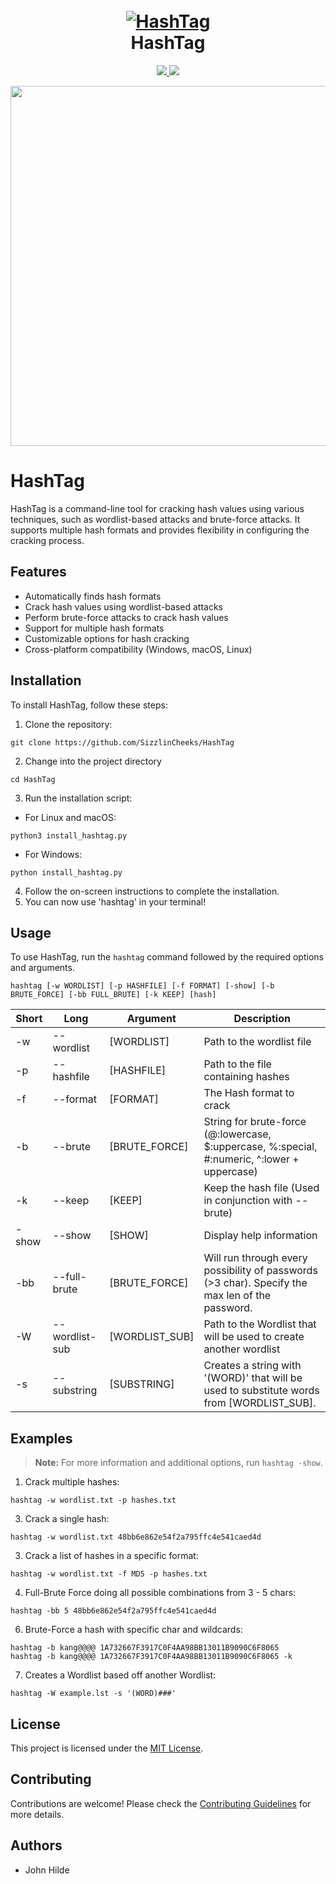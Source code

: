 <h1 align="center">
  <br>
  <a href="https://github.com/SizzlinCheeks/HashTag"><img src="https://github.com/SizzlinCheeks/HashTag/assets/72412221/7ad47d70-69a8-4039-a854-1eaf01e9313b" alt="HashTag"></a>
  <br>
  HashTag
  <br>
</h1>

<p align="center">
  <a href="https://github.com/SizzlinCheeks/HashTag/releases">
    <img src="https://img.shields.io/github/v/release/SizzlinCheeks/HashTag.svg">
  </a>
  <a href="https://github.com/SizzlinCheeks/HashTag/issues?q=is%3Aissue+is%3Aclosed">
      <img src="https://img.shields.io/github/issues-closed-raw/SizzlinCheeks/HashTag.svg">
  </a>
</p>


<img width="576" src="https://github.com/SizzlinCheeks/HashTag/assets/72412221/295d2026-f4da-4def-bb26-3e2f3cfec2ad">


# HashTag

HashTag is a command-line tool for cracking hash values using various techniques, such as wordlist-based attacks and brute-force attacks. It supports multiple hash formats and provides flexibility in configuring the cracking process.

## Features

- Automatically finds hash formats
- Crack hash values using wordlist-based attacks
- Perform brute-force attacks to crack hash values
- Support for multiple hash formats
- Customizable options for hash cracking
- Cross-platform compatibility (Windows, macOS, Linux)

## Installation

To install HashTag, follow these steps:

1. Clone the repository:
```
git clone https://github.com/SizzlinCheeks/HashTag
```
2. Change into the project directory
```
cd HashTag
```
3. Run the installation script:

  - For Linux and macOS:
```
python3 install_hashtag.py
```
   
  - For Windows:
```
python install_hashtag.py
```

4. Follow the on-screen instructions to complete the installation.
5. You can now use 'hashtag' in your terminal!

## Usage

To use HashTag, run the `hashtag` command followed by the required options and arguments.

```
hashtag [-w WORDLIST] [-p HASHFILE] [-f FORMAT] [-show] [-b BRUTE_FORCE] [-bb FULL_BRUTE] [-k KEEP] [hash]
```

| Short | Long           | Argument      | Description                                                      
|-------|----------------|---------------|------------------------------------------------------------------
| -w    | --wordlist     | [WORDLIST]    | Path to the wordlist file                                        
| -p    | --hashfile     | [HASHFILE]    | Path to the file containing hashes                               
| -f    | --format       | [FORMAT]      | The Hash format to crack                                         
| -b    | --brute        | [BRUTE_FORCE] | String for brute-force (@:lowercase, $:uppercase, %:special, #:numeric, ^:lower + uppercase) |
| -k    | --keep         | [KEEP]        | Keep the hash file (Used in conjunction with --brute)            
| -show | --show         | [SHOW]        | Display help information                                         
| -bb   | --full-brute   | [BRUTE_FORCE] | Will run through every possibility of passwords (>3 char). Specify the max len of the password.
| -W    | --wordlist-sub | [WORDLIST_SUB]| Path to the Wordlist that will be used to create another wordlist
| -s    | --substring    | [SUBSTRING]   | Creates a string with '(WORD)' that will be used to substitute words from [WORDLIST_SUB].


## Examples

> **Note:** For more information and additional options, run `hashtag -show`.


1. Crack multiple hashes:
 ```
hashtag -w wordlist.txt -p hashes.txt
 ```
3. Crack a single hash:
 ```  
hashtag -w wordlist.txt 48bb6e862e54f2a795ffc4e541caed4d
 ```
3. Crack a list of hashes in a specific format:
 ```
hashtag -w wordlist.txt -f MD5 -p hashes.txt
 ```
4. Full-Brute Force doing all possible combinations from 3 - 5 chars:
```
hashtag -bb 5 48bb6e862e54f2a795ffc4e541caed4d
```
6. Brute-Force a hash with specific char and wildcards:
```
hashtag -b kang@@@@ 1A732667F3917C0F4AA98BB13011B9090C6F8065
hashtag -b kang@@@@ 1A732667F3917C0F4AA98BB13011B9090C6F8065 -k
```
7. Creates a Wordlist based off another Wordlist:
```
hashtag -W example.lst -s '(WORD)###'
```

## License

This project is licensed under the [MIT License](LICENSE).

## Contributing

Contributions are welcome! Please check the [Contributing Guidelines](CONTRIBUTING.md) for more details.

## Authors

- John Hilde








